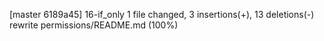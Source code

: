 [master 6189a45] 16-if_only
 1 file changed, 3 insertions(+), 13 deletions(-)
 rewrite permissions/README.md (100%)
